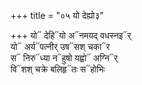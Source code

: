 +++
title = "०५ यो देह्यो३"

+++
यो᳓ देहि᳓यो अ᳓नमयद् वधस्नइ᳓र्  
यो᳓ अर्य᳓पत्नीर् उष᳓सश् चका᳓र  
स᳓ निरु᳓ध्या न᳓हुषो यह्वो᳓ अग्नि᳓र्  
वि᳓शश् चक्रे बलिहृ᳓तः स᳓होभिः